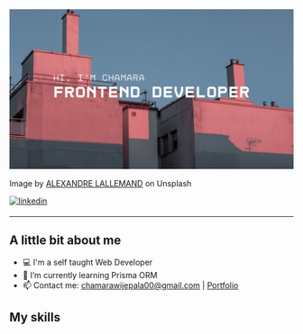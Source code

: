 <img src="https://github.com/Chamara-Wijepala/Chamara-Wijepala/blob/main/images/gh-banner.png" />
<p>Image by <a href="https://unsplash.com/@alexandrelallemand" target="_blank">ALEXANDRE LALLEMAND</a> on Unsplash</p>

<a href="https://www.linkedin.com/in/chamara-wijepala" target="_blank">
<img src=https://img.shields.io/badge/linkedin-%231E77B5.svg?&style=for-the-badge&logo=linkedin&logoColor=white alt=linkedin style="margin-bottom: 5px"/>
</a>

---

## A little bit about me

- 💻 I'm a self taught Web Developer
- 🌱 I’m currently learning Prisma ORM
- 📫 Contact me: chamarawijepala00@gmail.com | [Portfolio](https://chamara-wijepala.onrender.com/)

## My skills

<img align="left" alt="" width="50px" src="https://cdn.jsdelivr.net/gh/devicons/devicon/icons/html5/html5-original.svg" />
<img align="left" alt="" width="50px" src="https://cdn.jsdelivr.net/gh/devicons/devicon/icons/css3/css3-original.svg" />
<img align="left" alt="" width="50px" src="https://cdn.jsdelivr.net/gh/devicons/devicon/icons/javascript/javascript-original.svg" />
<img align="left" alt="" width="50px" src="https://cdn.jsdelivr.net/gh/devicons/devicon/icons/typescript/typescript-original.svg" />
<img align="left" alt="" width="50px" src="https://cdn.jsdelivr.net/gh/devicons/devicon/icons/react/react-original.svg" />
<img align="left" alt="" width="50px" src="https://cdn.jsdelivr.net/gh/devicons/devicon/icons/tailwindcss/tailwindcss-plain.svg" />          
<img align="left" alt="" width="50px" src="https://tailwindcss.com/_next/static/media/tailwindcss-mark.3c5441fc7a190fb1800d4a5c7f07ba4b1345a9c8.svg" />
<img align="left" alt="" width="50px" src="https://sass-lang.com/assets/img/styleguide/color.png" />
<img align="left" alt="" width="50px" src="https://nodejs.org/static/logos/nodejsStackedLight.svg" />
<img align="left" alt="" width="50px" src="https://ajeetchaulagain.com/static/7cb4af597964b0911fe71cb2f8148d64/87351/express-js.png" />
<img align="left" alt="" width="50px" src="https://www.svgrepo.com/show/373574/ejs.svg" />
<img align="left" alt="" width="50px" src="https://cdn.iconscout.com/icon/free/png-512/free-postgresql-logo-icon-download-in-svg-png-gif-file-formats--brand-development-tools-pack-logos-icons-226047.png?f=webp&w=256" />

